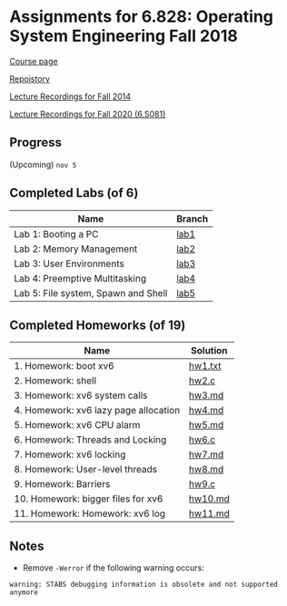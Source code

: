 # Assignments for 6.828: Operating System Engineering Fall 2018

[Course page](https://pdos.csail.mit.edu/6.828/2018/index.html)

[Repoistory](https://pdos.csail.mit.edu/6.828/2018/jos.git)

[Lecture Recordings for Fall 2014](https://www.youtube.com/playlist?list=PLfciLKR3SgqNJKKIKUliWoNBBH1VHL3AP)

[Lecture Recordings for Fall 2020 (6.S081)](https://www.youtube.com/playlist?list=PLTsf9UeqkReZHXWY9yJvTwLJWYYPcKEqK)

## Progress

(Upcoming) `nov 5`

## Completed Labs (of 6)

| Name                                | Branch                                                  |
|-------------------------------------|---------------------------------------------------------|
| Lab 1: Booting a PC                 | [lab1](https://github.com/jimmy-zx/6.828-lab/tree/lab1) |
| Lab 2: Memory Management            | [lab2](https://github.com/jimmy-zx/6.828-lab/tree/lab2) |
| Lab 3: User Environments            | [lab3](https://github.com/jimmy-zx/6.828-lab/tree/lab3) |
| Lab 4: Preemptive Multitasking      | [lab4](https://github.com/jimmy-zx/6.828-lab/tree/lab4) |
| Lab 5: File system, Spawn and Shell | [lab5](https://github.com/jimmy-zx/6.828-lab/tree/lab5) |

## Completed Homeworks (of 19)

| Name                                   | Solution            |
|----------------------------------------|---------------------|
| 1.  Homework: boot xv6                 | [hw1.txt](/hw1.txt) |
| 2.  Homework: shell                    | [hw2.c](/hw2.c)     |
| 3.  Homework: xv6 system calls         | [hw3.md](/hw3.md)   |
| 4.  Homework: xv6 lazy page allocation | [hw4.md](/hw4.md)   |
| 5.  Homework: xv6 CPU alarm            | [hw5.md](/hw5.md)   |
| 6.  Homework: Threads and Locking      | [hw6.c](/hw6.c)     |
| 7.  Homework: xv6 locking              | [hw7.md](/hw7.md)   |
| 8.  Homework: User-level threads       | [hw8.md](/hw8.md)   |
| 9.  Homework: Barriers                 | [hw9.c](/hw9.c)     |
| 10. Homework: bigger files for xv6     | [hw10.md](/hw10.md) |
| 11. Homework: Homework: xv6 log        | [hw11.md](/hw11.md) |

## Notes

- Remove `-Werror` if the following warning occurs:
```
warning: STABS debugging information is obsolete and not supported anymore
```
